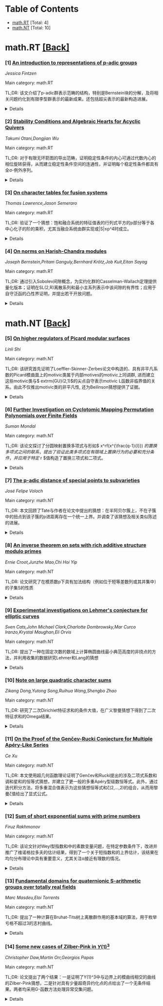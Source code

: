 <div id=toc></div>

# Table of Contents

- [math.RT](#math.RT) [Total: 4]
- [math.NT](#math.NT) [Total: 10]


<div id='math.RT'></div>

# math.RT [[Back]](#toc)

### [1] [An introduction to representations of p-adic groups](https://arxiv.org/abs/2510.08692)
*Jessica Fintzen*

Main category: math.RT

TL;DR: 该文介绍了p-adic群表示范畴的结构，特别是Bernstein块的分解，及将相关问题约化到有限李型群表示的最新成果。还包括超尖表示的最新构造进展。


<details>
  <summary>Details</summary>
Motivation: 理解p-adic群的表示范畴对表示论、数论及Langlands纲领至关重要，通过分解Bernstein块并映射到有限李型群问题以简化研究。

Method: 通过将表示范畴分解为Bernstein块，并结合与Adler、Mishra、Ohara的合作成果，把p-adic群问题转化为有限李型群表示问题；同时总结超尖表示构造方法，如与Schwein合作的近期成果。

Result: 提出将p-adic群表示问题转化为更易处理的有限李型群问题，并总结超尖表示构造新方法（如EM奖提名的作者工作）以作为整个表示范畴的基石。

Conclusion: Bernstein块分解与超尖表示构造的进展为p-adic群表示研究提供系统框架，显著推进Langlands纲领相关问题的解决，尤其通过约化到有限群问题实现高效突破。

Abstract: An explicit understanding of the (category of all smooth, complex)
representations of p-adic groups provides an important tool not just within
representation theory. It also has applications to number theory and other
areas, and, in particular, it enables progress on various different forms of
the Langlands program. In this write-up of the author's ECM 2024
colloquium-style talk, we will introduce p-adic groups and explain how the
category of representations of p-adic groups decomposes into subcategories,
called Bernstein blocks. We also provide an overview of what we know about the
structure of these Bernstein blocks including a sketch of recent results of the
author with Adler, Mishra and Ohara that allow to reduce a lot of problems
about the (category of) representations of p-adic groups to problems about
representations of finite groups of Lie type, where answers are often already
known or are at least easier to achieve. Moreover, we provide an overview of
what is known about the construction of supercuspidal representations, which
are the building blocks of all smooth representations and whose construction is
also the key to obtain the above results about the structure of the whole
category of smooth representations. We will, in particular, focus on recent
advances which include the work of the author mentioned in the EMS prize
citation as well as a hint towards her recent joint work with David Schwein.

</details>


### [2] [Stability Conditions and Algebraic Hearts for Acyclic Quivers](https://arxiv.org/abs/2510.08961)
*Takumi Otani,Dongjian Wu*

Main category: math.RT

TL;DR: 对于有限无环箭图的导出范畴，证明稳定性条件的内心可通过代数内心的相位旋转获得，从而建立稳定性条件空间的连通性，并证明每个稳定性条件都具有全σ-例外序列。


<details>
  <summary>Details</summary>
Motivation: 研究有限连通无环箭图导出范畴上的稳定性条件，探索其内心结构及稳定性条件空间的拓扑性质。

Method: 1. 证明所有稳定性条件的内心均可通过代数内心的相位旋转获得 2. 通过内心旋转构建稳定性条件空间的连通性 3. 证明任一稳定性条件都存在全σ-例外集合

Result: 1. 建立稳定性条件内心与代数内心的旋转等价关系 2. 得出稳定性条件空间的连通性结论 3. 证明每个稳定性条件都存在全σ-例外序列

Conclusion: 该文通过相位旋转方法将任意稳定性条件的内心与代数内心关联，解决了稳定性条件空间的连通性问题，同时证明了全σ-例外序列的存在性，深化了对箭图导出范畴稳定性的理解。

Abstract: We study stability conditions on the derived category of a finite connected
acyclic quiver. We prove that, for any stability condition on the derived
category, its heart can be obtained from an algebraic heart by a rotation of
phases. Consequently, we establish the connectedness of the space of stability
conditions. Furthermore, we prove that every stability condition $\sigma$
admits a full $\sigma$-exceptional collection.

</details>


### [3] [On character tables for fusion systems](https://arxiv.org/abs/2510.09277)
*Thomas Lawrence,Jason Semeraro*

Main category: math.RT

TL;DR: 验证了一个猜想：饱和融合系统的特征值表的行列式平方的p部分等于各中心化子的阶的乘积，尤其当融合系统由群实现或|S|≤p^4时成立。


<details>
  <summary>Details</summary>
Motivation: 将群特征标表的性质推广到融合系统上。

Method: 通过群实例和有限群小阶情况（|S|≤p^4）的详细分析证明猜想。

Result: 在融合系统由某有限群实现或为简单融合系统且|S|≤p^4时猜想成立。

Conclusion: 猜想在具体情况下成立，支持了其在更广泛融合系统中的适用性。

Abstract: A character table $X$ for a saturated fusion system $\mathcal{F}$ on a finite
$p$-group $S$ is the square matrix of values associated to a basis of virtual
$\mathcal{F}$-stable ordinary characters of $S$. We investigate a conjecture of
the second author which equates the $p$-part of $|\det(X)|^2$ with the product
of the orders of $S$-centralisers of fully $\mathcal{F}$-centralised
$\mathcal{F}$-class representatives. This statement is exactly column
orthogonality for the character table of $S$ when
$\mathcal{F}=\mathcal{F}_S(S)$. We prove the conjecture when
$\mathcal{F}=\mathcal{F}_S(G)$ is realised by some finite group $G$ with Sylow
$p$-subgroup $S$, and for all simple fusion systems when $|S| \le p^4$.

</details>


### [4] [On norms on Harish-Chandra modules](https://arxiv.org/abs/2510.09370)
*Joseph Bernstein,Pritam Ganguly,Bernhard Krötz,Job Kuit,Eitan Sayag*

Main category: math.RT

TL;DR: 通过引入Sobolev间隙概念，为实约化群的Casselman-Wallach定理提供量化版本；证明在SL(2,R)离散系列和最小主系列表示中该间隙的有界性；应用于自守泛函的凸性界证明，并提出若干开放问题。


<details>
  <summary>Details</summary>
Motivation: Casselman-Wallach定理连接了实约化群表示的代数形式和拓扑形式，但缺乏量化描述。该研究旨在定量描述该定理，并通过Sobolev间隙概念统一处理自守泛函问题。

Method: 1. 提出Harish-Chandra模的Sobolev间隙概念；2. 计算SL(2,R)酉对偶表示的间隙值；3. 证明离散系列和最小主系列表示的间隙统一有界性；4. 将自守泛函的经典结果推广到更一般格点情形。

Result: 1. 给出SL(2,R)酉表示的Sobolev间隙精确值；2. 证明离散系列和最小主系列表示的间隙有界且上界与表示无关；3. 获得适用于一般格点的抽象自守泛函凸性界（与不可约酉Harish-Chandra模类型无关）。

Conclusion: Sobolev间隙作为新不变量，为表示论的量化分析提供了有效工具。研究统一了自守泛函的处理方式，提出的开放问题（如更高维奇数群间隙的有限性和计算）指向未来方向。

Abstract: The Casselman-Wallach theorem is a foundational result in the theory of
representations of real reductive groups connecting algebraic representations
to topological representations. We provide a quantitative version of this
theorem. For that we introduce the notion of {\it Sobolev gap} for a
Harish-Chandra module. This is a new invariant whose finiteness is highly
non-trivial. We determine the Sobolev gap for representations in the unitary
dual of the group $\SL(2,\R)$ and establish uniform finiteness results in
general for representations of the discrete series and the minimal principal
series. We use these notions to reformulate and extend classical results of
Bernstein and Reznikov concerning automorphic functionals with respect to
cocompact lattices. In particular, we prove an abstract convexity bound which
applies to automorphic functionals with respect to general lattices in
$\SL(2,\R)$ and is independent of the type of unitarizable irreducible
Harish-Chandra module. Finally, we offer an extensive list of open problems.

</details>


<div id='math.NT'></div>

# math.NT [[Back]](#toc)

### [5] [On higher regulators of Picard modular surfaces](https://arxiv.org/abs/2510.08708)
*Linli Shi*

Main category: math.NT

TL;DR: 该研究首先证明了Loeffler-Skinner-Zerbes论文中构造的、具有非平凡系数的Picard模曲面上的motivic类属于内部motives的motivic上同调群, 进而建立这些motivic类与$	extrm{GU}(2,1)$的尖点自守表示motivic L函数非临界值的关系。由此不仅推出motivic类的非平凡性, 还为Beilinson猜想提供了证据。


<details>
  <summary>Details</summary>
Motivation: 解决Picard模曲面上motivic类在内部motives上同调群的兼容性问题, 并探索这些motivic类与自守L函数特殊值的深层联系, 以检验Beilinson猜想的合理性。

Method: 通过建立构造于Picard模曲面的motivic类（带非平凡系数）与边界motive的内在关联机制, 进而运用算术几何和自守表示理论严格推导其与$	extrm{GU}(2,1)$的motivic L函数非临界值的对应关系。

Result: 1. 将特定motivic类精准定位在内部motive的上同调群中 
2. 构造motivic类与自守L函数特殊值的显式桥梁 
3. 由此证实motivic类的非平凡性 
4. 为Beilinson关于L函数值解释motivic上同调类的著名猜想提供了实质性支持

Conclusion: 该成果不仅解决了motivic类与边界结构的兼容性问题, 更开创性地建立了Picard模曲面算术研究与自守形式理论的内在关联, 使得通过自守表示方法验证超越性猜想（如Beilinson猜想）成为可能, 为后续研究提供了新范式。

Abstract: We prove the motivic classes in the motivic cohomology groups of Picard
modular surfaces with non-trivial coefficients constructed in a paper of
Loeffler\textendash Skinner\textendash Zerbes are in the motivic cohomology
groups of the interior motives. Then we establish a relation between the
motivic classes and non-critical values of the motivic $L$-functions associated
to cuspidal automorphic representations of $\mathrm{GU}(2,1)$, thus deducing
non-triviality of the motivic classes and providing evidence for Beilinson's
conjectures.

</details>


### [6] [Further Investigation on Cyclotomic Mapping Permutation Polynomials over Finite Fields](https://arxiv.org/abs/2510.08760)
*Suman Mondal*

Main category: math.NT

TL;DR: 该论文探讨了分圆映射置换多项式与形如$ x^rf(x^{\frac{q-1}{l}}) $的置换多项式之间的联系，提出了验证此类多项式在有限域上置换行为的必要和充分条件，并应用于特定$ r $值构造了置换三项式和二项式。


<details>
  <summary>Details</summary>
Motivation: 研究分圆映射置换多项式与特定形式置换多项式之间的理论联系，旨在建立更系统的验证条件并构造新的置换多项式实例。

Method: 通过理论推导提出新的必要条件和充分条件，并应用于具体参数值（如在$ \mathbb{F}_{13} $中令$ P(x)=2x^{r+8}+x^{r+4}+2x^r $），推导置换三项式和二项式。

Result: 建立了分圆映射与目标多项式形式的理论关联；给出了验证置换行为的新条件；构造了有限域$ \mathbb{F}_{13} $上特定$ r $值的置换三项式及若干类置换二项式。

Conclusion: 理论条件拓展了置换多项式的判别工具，具体构造实例为有限域密码学等领域提供了新的多项式资源。

Abstract: We explore the connection between cyclotomic mapping permutation polynomials
and permutation polynomials of the form $x^rf(x^{\frac{q-1}{l}})$ over finite
fields. We present a new necessary and a new sufficient condition to verify
permutation behavior of such polynomials over finite field. As its application,
for particular values of $r$, we point out some permutation trinomials of the
form $P(x)=2x^{r+8}+x^{r+4}+2x^r \in \mathbb{F}_{13}[x]$, and work on few
classes of permutation binomials.

</details>


### [7] [The p-adic distance of special points to subvarieties](https://arxiv.org/abs/2510.08786)
*José Felipe Voloch*

Main category: math.NT

TL;DR: 本文回顾了Tate与作者在论文中提出的猜想：在半阿贝尔簇上，不在子簇中的扭点到该子簇的p进距离存在一个统一上界。并调查了该猜想及相关类似陈述的进展。


<details>
  <summary>Details</summary>
Motivation: 探讨半阿贝尔簇上扭点到子簇的p进距离的统一上界猜想及其研究进展

Method: 采用文献综述方法，总结归纳已有研究成果

Result: 综述了该猜想在原始设定及类似情形中的证明进展与现状

Conclusion: 该猜想及其衍生问题在多个数学领域（如数论、代数几何）具有重要研究价值，综述为后续研究提供了方向性参考

Abstract: In a paper of Tate and the author, we conjectured a uniform bound for the
p-adic distance of torsion points on a semiabelian variety, not lying in a
subvariety, to that subvariety. We survey the progress made on that conjecture
and on similar statements in analogous situations.

</details>


### [8] [An inverse theorem on sets with rich additive structure modulo primes](https://arxiv.org/abs/2510.08862)
*Ernie Croot,Junzhe Mao,Chi Hoi Yip*

Main category: math.NT

TL;DR: 论文研究了在模质数p下具有加法结构（例如位于短等差数列或其并集中）的子集S的性质


<details>
  <summary>Details</summary>
Motivation: 探索当集合S在区间[y,2y]中的质数模下具有强加法结构时的最大集合，并改进相关筛法界限

Method: 通过证明若干结构性定理，并构造反例说明结论的紧性

Result: 提供了关于|S|的改进较大筛法界限，与Green-Harper和Shao的工作相平行

Conclusion: 所获结果在加法结构条件下尖锐，且结构定理无法进一步改进

Abstract: In this paper, we prove several results on the structure of maximal sets $S
\subseteq [N]$ such that $S$ mod $p$ is contained in a short arithmetic
progression, or the union of short progressions, where $p$ ranges over a subset
of primes in an interval $[y,2y]$, where $(\log N)^C < y \leq N$. We also
provide several constructions showing that our results cannot be improved. As
an application, we provide several improvements on the larger sieve bound for
$|S|$ when $S$ mod $p$ has strong additive structure, parallel to the work of
Green-Harper and Shao for improvements on the large sieve.

</details>


### [9] [Experimental investigations on Lehmer's conjecture for elliptic curves](https://arxiv.org/abs/2510.08871)
*Sven Cats,John Michael Clark,Charlotte Dombrowsky,Mar Curco Iranzo,Krystal Maughan,Eli Orvis*

Main category: math.NT

TL;DR: 提出了一种在固定次数的数域上计算椭圆曲线最小典范高度的非挠点的方法，并利用收集的数据研究Lehmer和Lang的猜想


<details>
  <summary>Details</summary>
Motivation: 旨在寻找在固定次数数域上椭圆曲线的最小典范高度的非挠点，以验证Lehmer和Lang相关猜想

Method: 开发了一种计算椭圆曲线在固定次数数域上最小典范高度点的方法，并收集数据

Result: 收集了相关数据，并用于分析验证Lehmer和Lang的猜想

Conclusion: 该方法有效支持了通过数据分析探索椭圆曲线高度相关猜想

Abstract: In this short note, we give a method for computing a non-torsion point of
smallest canonical height on a given elliptic curve $E/\mathbb{Q}$ over all
number fields of a fixed degree. We then describe data collected using this
method, and investigate related conjectures of Lehmer and Lang using these
data.

</details>


### [10] [Note on large quadratic character sums](https://arxiv.org/abs/2510.09005)
*Zikang Dong,Yutong Song,Ruihua Wang,Shengbo Zhao*

Main category: math.NT

TL;DR: 研究了二次Dirichlet特征求和的条件大值，在广义黎曼猜想下得到了二次特征求和的Omega结果。


<details>
  <summary>Details</summary>
Motivation: 二次Dirichlet特征求和的大值问题在数论中具有重要意义，但现有结果存在局限性。本文旨在在广义黎曼猜想成立的前提下，探索这类求和的极值行为。

Method: 采用解析数论方法，结合广义黎曼猜想的假设条件，通过二次Dirichlet L函数的分析性质来估计特征求和。具体技术细节包括L函数的零点分布特征和非零区域分析。

Result: 证明了一个Omega型结果：存在无限多个质数模下的二次特征，其部分和以特定常数倍的对数项为下界无限次出现，即特征求和的值能够无限次地达到较大的下界。

Conclusion: 在广义黎曼猜想成立时，二次Dirichlet特征求和可以取得任意大的值（即无上界），这为理解特征求和的极值分布提供了新视角，同时也表明广义黎曼猜想对这类问题的必要性。

Abstract: In this article, we investigate the conditional large values of quadratic
Dirichlet character sums. We prove an Omega result for quadratic character sums
under the assumption of the generalized Riemann hypothesis.

</details>


### [11] [On the Proof of the Genčev-Rucki Conjecture for Multiple Apéry-Like Series](https://arxiv.org/abs/2510.09052)
*Ce Xu*

Main category: math.NT

TL;DR: 本文使用超几何函数理论证明了Genčev和Rucki提出的涉及二项式系数和调和星和的恒等式猜想，并建立了更一般的多重Apéry型级数恒等式。此外，通过迭代积分方法，将多重混合值表示为这些猜想恒等式和ζ(2,...,2)的组合，从而用黎曼ζ值给出了显式公式。


<details>
  <summary>Details</summary>
Motivation: 证明Genčev和Rucki提出的关于多重Apéry型级数与中心二项式系数及多重调和星和的恒等式猜想，并推广相关结果。

Method: 运用超几何函数理论提供了两种不同的证明方法，并通过迭代积分技术将多重混合值与已知ζ值建立联系。

Result: 成功证明了原始猜想，建立了更一般的多重Apéry型级数恒等式，并推导出多重混合值的显式公式（用黎曼ζ函数表示）。

Conclusion: 超几何函数和迭代积分为解决此类组合恒等式问题提供了有效工具，所建立的公式拓展了特殊函数与ζ值的关系研究。

Abstract: In this paper, we employ the theories and techniques of hypergeometric
functions to provide two distinct proofs of the conjectured identities
involving multiple Ap\'ery-like series with central binomial coefficients and
multiple harmonic star sums, as recently proposed by Gen\v{c}ev and Rucki.
Furthermore, we establish several more general identities for multiple
Ap\'ery-like series. Furthermore, by utilizing the method of iterated
integrals, a class of multiple mixed values can be expressed as combinations of
the multiple Ap\'ery-like series identities conjectured by Gen\v{c}ev and Rucki
and $\zeta(2,\ldots,2)$, thus allowing explicit formulas for these multiple
mixed values to be derived in terms of Riemann zeta values.

</details>


### [12] [Sum of short exponential sums with prime numbers](https://arxiv.org/abs/2510.09102)
*Firuz Rakhmonov*

Main category: math.NT

TL;DR: 该论文针对Weyl型指数和中的素数变量问题，在特定参数条件下，改进并推广了维诺格拉多夫的估计结果，得到了一个关于短指数和的上界估计，该结果在均匀分布理论中具有重要意义，尤其关注α接近有理数的情况。


<details>
  <summary>Details</summary>
Motivation: 已有研究中维诺格拉多夫（I.M.Vinogradov）对含有素数的指数和给出了经典估计，本文旨在在更广泛的参数范围内强化该估计，并处理更高阶多项式情形，特别是当多项式最高次系数α接近有理数时，优化估计依赖的常数因子。

Method: 通过建立新的分析工具组合（可能包括Vinogradov方法、素变量指数和对数凸性性质及有理逼近技术），在参数条件$K\leq y<x$下推导不等式，核心创新点在于将估计项拆解为若干因子（如$1/q,1/y$等）的乘积形式，并利用$2^{n+1}$次方根控制阶数，同时引入对数因子$\mathscr{L}$优化阶数表达。

Result: 严格证明了给定不等式：左端双求和（外求和范围$1\leq k\leq K$，内对$x-y<p\leq x$的素数$p$求和$e(kf(p))$的模）的估计被右端表达式所控制；其中隐含常数与$n$相关但独立于$K,x,y,q$，关键突破是得到比维诺格拉多夫原结果更优的阶——尤其当$q$较小（即α极接近有理数）或$K$较大时衰减更快。

Conclusion: 本文统一且改进了Vinogradov的相关定理，为素变量Weyl和提供了更精细的渐近行为刻画，尤其在α接近有理数的场景下；所得结果可应用于解析数论中素数分布问题，例如素数序列模一均匀分布的准测度估计。

Abstract: For sufficiently large integers $K$, $x$, $y$, and $q$ satisfying $K \le y <
x$, where $f(u) = \alpha u^n + \alpha_{n-1}u^{n-1} + \ldots + \alpha_1 u$ is a
polynomial of degree $n$ with real coefficients, $n$ is a fixed positive
integer, $\alpha$ is a real number such that $\left|\alpha - \frac{a}{q}\right|
\le \frac{1}{q^2}$, $(a, q) = 1$, $q \ge 1$ and $\mathscr{L} = \ln x$, an
estimate of the form $$ \sum_{k=1}^K \left| \sum_{x - y < p \le x} e(kf(p))
\right| \ll K y \left( \frac{1}{q} + \frac{1}{y} + \frac{q}{K y^n} +
\frac{1}{K^{2^{n-1}}} \right)^{2^{-n-1}} {\mathscr{L}}^{\frac{n^2}{2^{n+1}}},
$$ is obtained, which represents a strengthening and generalization of the
corresponding estimate of I.M.Vinogradov.
  Keywords: short exponential sum of G.Weyl with prime numbers, uniform
distribution modulo one, nontrivial estimate, fractional part.
  Bibliography: 18 references.

</details>


### [13] [Fundamental domains for quaternionic S-arithmetic groups over totally real fields](https://arxiv.org/abs/2510.09356)
*Marc Masdeu,Eloi Torrents*

Main category: math.NT

TL;DR: 提出了一种计算在Bruhat-Tits树上离散群作用的基本域的算法，用于枚举亏格不超过3的志村曲线。


<details>
  <summary>Details</summary>
Motivation: 为了通过p进一致化研究全实数域上的志村曲线，需要有效计算离散群在树上的作用域。

Method: 使用定四元数代数与Eichler序，在归约范1元素构成的群作用下，计算Bruhat-Tits树的基本域算法。

Result: 实现了算法，并制表了亏格≤3、可在某个素数理想处p进一致化的志村曲线。

Conclusion: 算法可枚举低亏格志村曲线，为研究全实域上的Shimura曲线提供计算工具。

Abstract: Let $B$ be a totally-definite quaternion algebra over a totally real field
$F$, let $\mathfrak{p}$ be a prime ideal of $F$, and let $\Gamma$ be the group
of reduced norm-$1$ elements of an Eichler
$\mathcal{O}_F[1/\mathfrak{p}]$-order $R$ inside $B$. We give an algorithm to
compute the fundamental domain for the action of $\Gamma$ on the Bruhat-Tits
tree of $\operatorname{GL}_2(F_\mathfrak{p})$. Using this, we tabulate Shimura
curves of genus up to $3$ over any totally real field which can be
$\mathfrak{p}$-adically uniformized for some prime $\mathfrak{p}$.

</details>


### [14] [Some new cases of Zilber-Pink in $Y(1)^3$](https://arxiv.org/abs/2510.09603)
*Christopher Daw,Martin Orr,Georgios Papas*

Main category: math.NT

TL;DR: 论文提出了两个结果：一是证明了Y(1)^3中与边界上的模曲线相交的曲线的Zilber-Pink猜想，二是针对具有少量超奇异约化点的点给出了一个无条件结果。两者均采用G-函数方法处理异常交集问题。


<details>
  <summary>Details</summary>
Motivation: 旨在解决Zilber-Pink猜想在特定曲线上的适用性，并拓展对约化点分布的理解，从而深化数论和几何学中对异常交集现象的理论框架。

Method: 采用G-函数方法（G-function method）处理与模曲线相关的异常交集问题，通过分析曲线在边界与模曲线的交点特性，结合超奇异约化点的分布条件进行证明。

Result: 1. 成功证明了Y(1)^3中与边界模曲线相交曲线的Zilber-Pink猜想；2. 针对具有少量超奇异约化点的点给出了无条件成立的结论。两者均验证了G-函数方法在解决异常交集问题中的有效性。

Conclusion: G-函数方法是解决特定异常交点问题的有力工具，该成果不仅推进了Zilber-Pink猜想在低维情况下的证明，还为研究超奇异约化点的分布提供了新视角。

Abstract: We prove the Zilber-Pink conjecture for curves in $Y(1)^3$ that intersect a
modular curve in the boundary. We also give an unconditional result for points
having few places of supersingular reduction. Both results are proved using the
G-function method for unlikely intersections.

</details>
